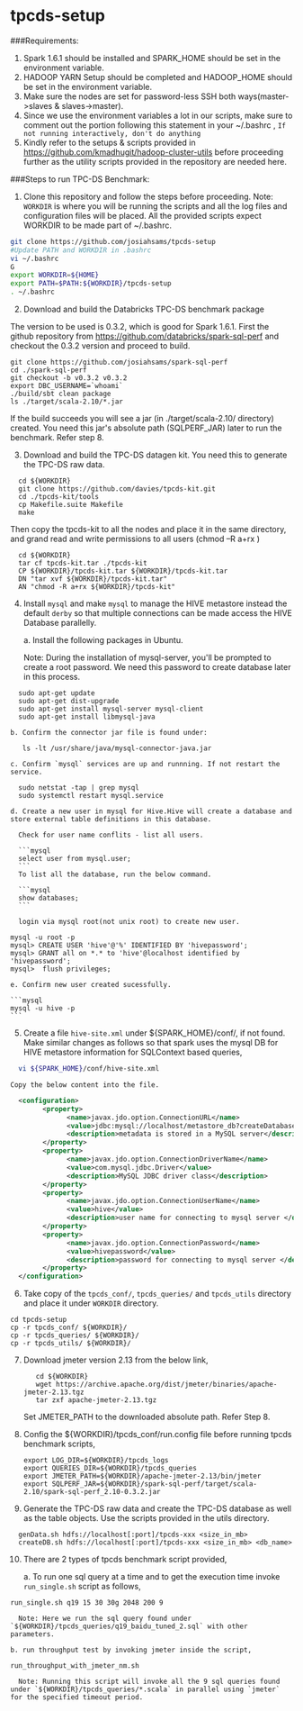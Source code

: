 # tpcds-setup

###Requirements:

1. Spark 1.6.1 should be installed and SPARK_HOME should be set in the environment variable.
2. HADOOP YARN Setup should be completed and HADOOP_HOME should be set in the environment variable.
3. Make sure the nodes are set for password-less SSH both ways(master->slaves & slaves->master).
4. Since we use the environment variables a lot in our scripts, make sure to comment out the portion following this statement in your ~/.bashrc ,
  `If not running interactively, don't do anything`
5. Kindly refer to the setups & scripts provided in https://github.com/kmadhugit/hadoop-cluster-utils before proceeding further as the utility scripts provided in the repository are needed here.
 
###Steps to run TPC-DS Benchmark:

1. Clone this repository and follow the steps before proceeding.
    Note: `WORKDIR` is where you will be running the scripts and all the log files and configuration files will be placed. All the provided scripts expect WORKDIR to be made part of ~/.bashrc. 

  ```bash
  git clone https://github.com/josiahsams/tpcds-setup
  #Update PATH and WORKDIR in .bashrc
  vi ~/.bashrc
  G
  export WORKDIR=${HOME}
  export PATH=$PATH:${WORKDIR}/tpcds-setup
  . ~/.bashrc  
  ```

    
2. Download and build the Databricks TPC-DS benchmark package

  The version to be used is 0.3.2, which is good for Spark 1.6.1. First the github repository from https://github.com/databricks/spark-sql-perf and checkout the 0.3.2 version and proceed to build.
  
  ```
  git clone https://github.com/josiahsams/spark-sql-perf 
  cd ./spark-sql-perf
  git checkout -b v0.3.2 v0.3.2
  export DBC_USERNAME=`whoami`
  ./build/sbt clean package
  ls ./target/scala-2.10/*.jar
  ```
  If the build succeeds you will see a jar (in ./target/scala-2.10/ directory) created. You need this jar's absolute path (SQLPERF_JAR) later to run the benchmark. Refer step 8.
  
3. Download and build the TPC-DS datagen kit. You need this to generate the TPC-DS raw data. 

  ```
    cd ${WORKDIR}
    git clone https://github.com/davies/tpcds-kit.git
    cd ./tpcds-kit/tools
    cp Makefile.suite Makefile
    make
  ```
  
  Then copy the tpcds-kit to all the nodes and place it in the same directory, and grand read and write permissions to all users (chmod –R a+rx <tpcds-kit dir>)
  
  ```
    cd ${WORKDIR}
    tar cf tpcds-kit.tar ./tpcds-kit
    CP ${WORKDIR}/tpcds-kit.tar ${WORKDIR}/tpcds-kit.tar 
    DN "tar xvf ${WORKDIR}/tpcds-kit.tar"
    AN "chmod -R a+rx ${WORKDIR}/tpcds-kit"
  ```

4. Install `mysql` and make `mysql` to manage the HIVE metastore instead the default `derby` so that multiple connections can be made access the HIVE Database parallelly.
  
    a. Install the following packages in Ubuntu. 
    
    Note: During the installation of mysql-server, you'll be prompted to create a root password. We need this password to create database later in this process.
  
  ```
    sudo apt-get update
    sudo apt-get dist-upgrade
    sudo apt-get install mysql-server mysql-client
    sudo apt-get install libmysql-java
  ```

    b. Confirm the connector jar file is found under:
  
  ```
     ls -lt /usr/share/java/mysql-connector-java.jar
  ```

    c. Confirm `mysql` services are up and runnning. If not restart the service.

  ```
    sudo netstat -tap | grep mysql
    sudo systemctl restart mysql.service
  ```

    d. Create a new user in mysql for Hive.Hive will create a database and store external table definitions in this database.
    
      Check for user name conflits - list all users.
    
      ```mysql
      select user from mysql.user;
      ```
      To list all the database, run the below command.
    
      ```mysql
      show databases;
      ```
   
      login via mysql root(not unix root) to create new user.
 
  ```mysql
  mysql -u root -p
  mysql> CREATE USER 'hive'@'%' IDENTIFIED BY 'hivepassword';
  mysql> GRANT all on *.* to 'hive'@localhost identified by 'hivepassword';
  mysql>  flush privileges;
  ```

    e. Confirm new user created sucessfully.
    
    ```mysql
    mysql -u hive -p 
    ```

5. Create a file `hive-site.xml` under ${SPARK_HOME}/conf/, if not found. Make similar changes as follows so that spark uses the mysql DB for HIVE metastore information for SQLContext based queries,

  ```bash
    vi ${SPARK_HOME}/conf/hive-site.xml
  ```
  
    Copy the below content into the file.

  ```xml
    <configuration>
          <property>
                <name>javax.jdo.option.ConnectionURL</name>
                <value>jdbc:mysql://localhost/metastore_db?createDatabaseIfNotExist=true</value>
                <description>metadata is stored in a MySQL server</description>
          </property>
          <property>
                <name>javax.jdo.option.ConnectionDriverName</name>
                <value>com.mysql.jdbc.Driver</value>
                <description>MySQL JDBC driver class</description>
          </property>
          <property>
                <name>javax.jdo.option.ConnectionUserName</name>
                <value>hive</value>
                <description>user name for connecting to mysql server </description>
          </property>
          <property>
                <name>javax.jdo.option.ConnectionPassword</name>
                <value>hivepassword</value>
                <description>password for connecting to mysql server </description>
          </property>
    </configuration>
  ```

6. Take copy of the `tpcds_conf/`, `tpcds_queries/` and `tpcds_utils` directory and place it under `WORKDIR` directory.

  ```
  cd tpcds-setup
  cp -r tpcds_conf/ ${WORKDIR}/
  cp -r tpcds_queries/ ${WORKDIR}/
  cp -r tpcds_utils/ ${WORKDIR}/
  
  ```
   
7. Download jmeter version 2.13 from the below link,
   
   ```
      cd ${WORKDIR}
      wget https://archive.apache.org/dist/jmeter/binaries/apache-jmeter-2.13.tgz
      tar zxf apache-jmeter-2.13.tgz
   ```

   Set JMETER_PATH to the downloaded absolute path. Refer Step 8.
   
8. Config the ${WORKDIR}/tpcds_conf/run.config file before running tpcds benchmark scripts,

   ```
   export LOG_DIR=${WORKDIR}/tpcds_logs
   export QUERIES_DIR=${WORKDIR}/tpcds_queries
   export JMETER_PATH=${WORKDIR}/apache-jmeter-2.13/bin/jmeter
   export SQLPERF_JAR=${WORKDIR}/spark-sql-perf/target/scala-2.10/spark-sql-perf_2.10-0.3.2.jar
   ```
   
9. Generate the TPC-DS raw data and create the TPC-DS database as well as the table objects. Use the scripts provided in the utils directory.

  ```
    genData.sh hdfs://localhost[:port]/tpcds-xxx <size_in_mb>
    createDB.sh hdfs://localhost[:port]/tpcds-xxx <size_in_mb> <db_name>
  ```

10. There are 2 types of tpcds benchmark script provided,
   
    a. To run one sql query at a time and to get the execution time invoke `run_single.sh` script as follows,
    
  ```
  run_single.sh q19 15 30 30g 2048 200 9
  ```

      Note: Here we run the sql query found under `${WORKDIR}/tpcds_queries/q19_baidu_tuned_2.sql` with other parameters.
   
    b. run throughput test by invoking jmeter inside the script,
    
  ```   
  run_throughput_with_jmeter_nm.sh
  ```

      Note: Running this script will invoke all the 9 sql queries found under `${WORKDIR}/tpcds_queries/*.scala` in parallel using `jmeter` for the specified timeout period. 



